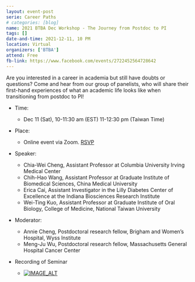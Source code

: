 ```yaml
---
layout: event-post
serie: Career Paths
# categories: [blog]
name: 2021 BTBA Dec Workshop - The Journey from Postdoc to PI
tags: []
date-and-time: 2021-12-11, 10 PM 
location: Virtual
organizers: ['BTBA']
attend: Free
fb-link: https://www.facebook.com/events/2722452564728642
---
```


Are you interested in a career in academia but still have doubts or questions? Come and hear from our group of panelists, who will share their first-hand experiences of what an academic life looks like when transitioning from postdoc to PI!

- Time:
    - Dec 11 (Sat), 10-11:30 am (EST) 11-12:30 pm (Taiwan Time)
- Place:
    - Online event via Zoom. [RSVP](https://l.facebook.com/l.php?u=https%3A%2F%2Fharvard.zoom.us%2Fmeeting%2Fregister%2FtJ0odO2vqDkuH9wOsY67qnbXvcNaHdYZMZO8%3Ffbclid%3DIwAR3F1Zra2SYFkaKWob5BwsdWArj-RKD9Cp0x3uX_wOBmHDo1GXZpmgCpUUY&h=AT2hgqWjVwbfek0OdcxXp_wnLv0HtC-uO_7XIHLbiM9izIBLhDy7TF4rdha3XrOGFfp9NlHbVb2ZpPqh48hwIX1o7MZ3LqRrPfrQ8xr5sDjxl4fmpbj-K4LE3UwREJdmqYuloHto2Q&__tn__=q&c[0]=AT3tEz8VfHgMV6fFtHAr7s5ZALzsqrqBsrAObvdN-Xy4SaEVXjRI46pucE1FTGyzw9IuuegP-gvOt4Hfh2xx2XLJKTSK2GpS4KBud72hlh7qwP_IHG4yF7uob6pcumBN54SqAXDTySi49OPb0Ayio-me)
- Speaker:
    - Chia-Wei Cheng, Assistant Professor at Columbia University Irving Medical Center
    - Chih-Hao Wang, Assistant Professor at Graduate Institute of Biomedical Sciences, China Medical University
    - Erica Cai, Assistant Investigator in the Lilly Diabetes Center of Excellence at the Indiana Biosciences Research Institute
    - Wei-Ting Kuo, Assistant Professor at Graduate Institute of Oral Biology, College of Medicine, National Taiwan University
- Moderator:
    - Annie Cheng, Postdoctoral research fellow, Brigham and Women’s Hospital, Wyss Institute
    - Meng-Ju Wu, Postdoctoral research fellow, Massachusetts General Hospital Cancer Center

- Recording of Seminar
    - [![IMAGE_ALT](https://img.youtube.com/vi/9wb31MztWIU/sddefault.jpg)](https://www.youtube.com/watch?v=9wb31MztWIU)